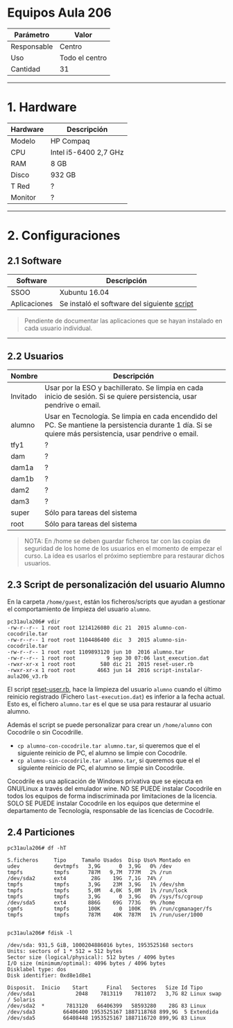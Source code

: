 
# Equipos Aula 206

| Parámetro   | Valor          |
| ----------- | -------------- |
| Responsable | Centro         |
| Uso         | Todo el centro |
| Cantidad    | 31             |

---

# 1. Hardware

| Hardware | Descripción           |
| -------- | --------------------- |
| Modelo   | HP Compaq             |
| CPU      | Intel i5-6400 2,7 GHz |
| RAM      | 8 GB                  |
| Disco    | 932 GB |
| T Red    | ? |
| Monitor  | ? |

---

# 2. Configuraciones

## 2.1 Software

| Software | Descripción   |
| -------- | ------------- |
| SSOO     | Xubuntu 16.04 |
| Aplicaciones | Se instaló el software del siguiente [script](./files/script-instalar-aula206_v3.rb) |

> Pendiente de documentar las aplicaciones que se hayan instalado en cada usuario individual.

---

## 2.2 Usuarios

| Nombre   | Descripción |
| -------- | ----------- |
| Invitado | Usar por la ESO y bachillerato. Se limpia en cada inicio de sesión. Si se quiere persistencia, usar pendrive o email. |
| alumno   | Usar en Tecnología. Se limpia en cada encendido del PC. Se mantiene la persistencia durante 1 día. Si se quiere más persistencia, usar pendrive o email. |
| tfy1     | ? |
| dam      | ? |
| dam1a    | ? |
| dam1b    | ? |
| dam2     | ? |
| dam3     | ? |
| super    | Sólo para tareas del sistema |
| root     | Sólo para tareas del sistema |

> NOTA: En /home se deben guardar ficheros tar con las copias de seguridad de los home de los usuarios en el momento de empezar el curso. La idea es usarlos el próximo septiembre para restaurar dichos usuarios.

## 2.3 Script de personalización del usuario Alumno

En la carpeta `/home/guest`, están los ficheros/scripts que ayudan a gestionar el comportamiento de limpieza del usuario `alumno`.

```
pc31aula206# vdir
-rw-r--r-- 1 root root 1214126080 dic 21  2015 alumno-con-cocodrile.tar
-rw-r--r-- 1 root root 1104486400 dic  3  2015 alumno-sin-cocodrile.tar
-rw-r--r-- 1 root root 1109893120 jun 10  2016 alumno.tar
-rw-r--r-- 1 root root          9 sep 30 07:06 last_execution.dat
-rwxr-xr-x 1 root root        580 dic 21  2015 reset-user.rb
-rwxr-xr-x 1 root root       4663 jun 14  2016 script-instalar-aula206_v3.rb
```

El script [reset-user.rb](./files/reset-user.rb), hace la limpieza del usuario `alumno` cuando el último reinicio registrado (Fichero `last-execution.dat`) es inferior a la fecha actual. Esto es, el fichero `alumno.tar` es el que se usa para restaurar al usuario alumno.

Además el script se puede personalizar para crear un `/home/alumno` con Cocodrile o sin Cocodrille.
* `cp alumno-con-cocodrile.tar alumno.tar`, si queremos que el el siguiente reinicio de PC, el alumno se limpie con Cocodrile.
* `cp alumno-sin-cocodrile.tar alumno.tar`, si queremos que el el siguiente reinicio de PC, el alumno se limpie sin Cocodrile.

Cocodrile es una aplicación de Windows privativa que se ejecuta en GNU/Linux a través del emulador wine. NO SE PUEDE instalar Cocodrile en todos los equipos de forma indiscriminada por limitaciones de la licencia. SOLO SE PUEDE instalar Cocodrile en los equipos que determine el departamento de Tecnología, responsable de las licencias de Cocodrile.

## 2.4 Particiones

```
pc31aula206# df -hT

S.ficheros     Tipo     Tamaño Usados  Disp Uso% Montado en
udev           devtmpfs   3,9G      0  3,9G   0% /dev
tmpfs          tmpfs      787M   9,7M  777M   2% /run
/dev/sda2      ext4        28G    19G  7,1G  74% /
tmpfs          tmpfs      3,9G    23M  3,9G   1% /dev/shm
tmpfs          tmpfs      5,0M   4,0K  5,0M   1% /run/lock
tmpfs          tmpfs      3,9G      0  3,9G   0% /sys/fs/cgroup
/dev/sda5      ext4       886G    69G  773G   9% /home
cgmfs          tmpfs      100K      0  100K   0% /run/cgmanager/fs
tmpfs          tmpfs      787M    40K  787M   1% /run/user/1000


pc31aula206# fdisk -l

/dev/sda: 931,5 GiB, 1000204886016 bytes, 1953525168 sectors
Units: sectors of 1 * 512 = 512 bytes
Sector size (logical/physical): 512 bytes / 4096 bytes
I/O size (minimum/optimal): 4096 bytes / 4096 bytes
Disklabel type: dos
Disk identifier: 0xd8e1d8e1

Disposit.  Inicio    Start      Final   Sectores   Size Id Tipo
/dev/sda1             2048    7813119    7811072   3,7G 82 Linux swap / Solaris
/dev/sda2  *       7813120   66406399   58593280    28G 83 Linux
/dev/sda3         66406400 1953525167 1887118768 899,9G  5 Extendida
/dev/sda5         66408448 1953525167 1887116720 899,9G 83 Linux
```
